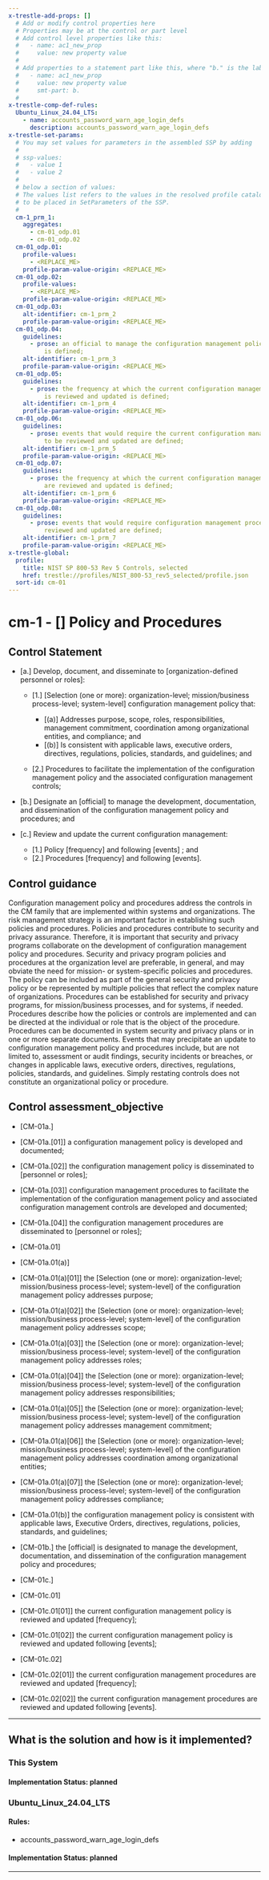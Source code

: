 ```yaml
---
x-trestle-add-props: []
  # Add or modify control properties here
  # Properties may be at the control or part level
  # Add control level properties like this:
  #   - name: ac1_new_prop
  #     value: new property value
  #
  # Add properties to a statement part like this, where "b." is the label of the target statement part
  #   - name: ac1_new_prop
  #     value: new property value
  #     smt-part: b.
  #
x-trestle-comp-def-rules:
  Ubuntu_Linux_24.04_LTS:
    - name: accounts_password_warn_age_login_defs
      description: accounts_password_warn_age_login_defs
x-trestle-set-params:
  # You may set values for parameters in the assembled SSP by adding
  #
  # ssp-values:
  #   - value 1
  #   - value 2
  #
  # below a section of values:
  # The values list refers to the values in the resolved profile catalog, and the ssp-values represent new values
  # to be placed in SetParameters of the SSP.
  #
  cm-1_prm_1:
    aggregates:
      - cm-01_odp.01
      - cm-01_odp.02
  cm-01_odp.01:
    profile-values:
      - <REPLACE_ME>
    profile-param-value-origin: <REPLACE_ME>
  cm-01_odp.02:
    profile-values:
      - <REPLACE_ME>
    profile-param-value-origin: <REPLACE_ME>
  cm-01_odp.03:
    alt-identifier: cm-1_prm_2
    profile-param-value-origin: <REPLACE_ME>
  cm-01_odp.04:
    guidelines:
      - prose: an official to manage the configuration management policy and procedures
          is defined;
    alt-identifier: cm-1_prm_3
    profile-param-value-origin: <REPLACE_ME>
  cm-01_odp.05:
    guidelines:
      - prose: the frequency at which the current configuration management policy
          is reviewed and updated is defined;
    alt-identifier: cm-1_prm_4
    profile-param-value-origin: <REPLACE_ME>
  cm-01_odp.06:
    guidelines:
      - prose: events that would require the current configuration management policy
          to be reviewed and updated are defined;
    alt-identifier: cm-1_prm_5
    profile-param-value-origin: <REPLACE_ME>
  cm-01_odp.07:
    guidelines:
      - prose: the frequency at which the current configuration management procedures
          are reviewed and updated is defined;
    alt-identifier: cm-1_prm_6
    profile-param-value-origin: <REPLACE_ME>
  cm-01_odp.08:
    guidelines:
      - prose: events that would require configuration management procedures to be
          reviewed and updated are defined;
    alt-identifier: cm-1_prm_7
    profile-param-value-origin: <REPLACE_ME>
x-trestle-global:
  profile:
    title: NIST SP 800-53 Rev 5 Controls, selected
    href: trestle://profiles/NIST_800-53_rev5_selected/profile.json
  sort-id: cm-01
---
```


# cm-1 - \[\] Policy and Procedures

## Control Statement

- \[a.\] Develop, document, and disseminate to [organization-defined personnel or roles]:

  - \[1.\] [Selection (one or more): organization-level; mission/business process-level; system-level] configuration management policy that:

    - \[(a)\] Addresses purpose, scope, roles, responsibilities, management commitment, coordination among organizational entities, and compliance; and
    - \[(b)\] Is consistent with applicable laws, executive orders, directives, regulations, policies, standards, and guidelines; and

  - \[2.\] Procedures to facilitate the implementation of the configuration management policy and the associated configuration management controls;

- \[b.\] Designate an [official] to manage the development, documentation, and dissemination of the configuration management policy and procedures; and

- \[c.\] Review and update the current configuration management:

  - \[1.\] Policy [frequency] and following [events] ; and
  - \[2.\] Procedures [frequency] and following [events].

## Control guidance

Configuration management policy and procedures address the controls in the CM family that are implemented within systems and organizations. The risk management strategy is an important factor in establishing such policies and procedures. Policies and procedures contribute to security and privacy assurance. Therefore, it is important that security and privacy programs collaborate on the development of configuration management policy and procedures. Security and privacy program policies and procedures at the organization level are preferable, in general, and may obviate the need for mission- or system-specific policies and procedures. The policy can be included as part of the general security and privacy policy or be represented by multiple policies that reflect the complex nature of organizations. Procedures can be established for security and privacy programs, for mission/business processes, and for systems, if needed. Procedures describe how the policies or controls are implemented and can be directed at the individual or role that is the object of the procedure. Procedures can be documented in system security and privacy plans or in one or more separate documents. Events that may precipitate an update to configuration management policy and procedures include, but are not limited to, assessment or audit findings, security incidents or breaches, or changes in applicable laws, executive orders, directives, regulations, policies, standards, and guidelines. Simply restating controls does not constitute an organizational policy or procedure.

## Control assessment_objective

- \[CM-01a.\]

- \[CM-01a.[01]\] a configuration management policy is developed and documented;
- \[CM-01a.[02]\] the configuration management policy is disseminated to [personnel or roles];
- \[CM-01a.[03]\] configuration management procedures to facilitate the implementation of the configuration management policy and associated configuration management controls are developed and documented;
- \[CM-01a.[04]\] the configuration management procedures are disseminated to [personnel or roles];
- \[CM-01a.01\]

- \[CM-01a.01(a)\]

- \[CM-01a.01(a)[01]\] the [Selection (one or more): organization-level; mission/business process-level; system-level] of the configuration management policy addresses purpose;
- \[CM-01a.01(a)[02]\] the [Selection (one or more): organization-level; mission/business process-level; system-level] of the configuration management policy addresses scope;
- \[CM-01a.01(a)[03]\] the [Selection (one or more): organization-level; mission/business process-level; system-level] of the configuration management policy addresses roles;
- \[CM-01a.01(a)[04]\] the [Selection (one or more): organization-level; mission/business process-level; system-level] of the configuration management policy addresses responsibilities;
- \[CM-01a.01(a)[05]\] the [Selection (one or more): organization-level; mission/business process-level; system-level] of the configuration management policy addresses management commitment;
- \[CM-01a.01(a)[06]\] the [Selection (one or more): organization-level; mission/business process-level; system-level] of the configuration management policy addresses coordination among organizational entities;
- \[CM-01a.01(a)[07]\] the [Selection (one or more): organization-level; mission/business process-level; system-level] of the configuration management policy addresses compliance;

- \[CM-01a.01(b)\] the configuration management policy is consistent with applicable laws, Executive Orders, directives, regulations, policies, standards, and guidelines;

- \[CM-01b.\] the [official] is designated to manage the development, documentation, and dissemination of the configuration management policy and procedures;

- \[CM-01c.\]

- \[CM-01c.01\]

- \[CM-01c.01[01]\] the current configuration management policy is reviewed and updated [frequency];
- \[CM-01c.01[02]\] the current configuration management policy is reviewed and updated following [events];

- \[CM-01c.02\]

- \[CM-01c.02[01]\] the current configuration management procedures are reviewed and updated [frequency];
- \[CM-01c.02[02]\] the current configuration management procedures are reviewed and updated following [events].

______________________________________________________________________

## What is the solution and how is it implemented?

<!-- For implementation status enter one of: implemented, partial, planned, alternative, not-applicable -->

<!-- Note that the list of rules under ### Rules: is read-only and changes will not be captured after assembly to JSON -->

### This System

<!-- Add implementation prose for the main This System component for control: cm-1 -->

#### Implementation Status: planned

### Ubuntu_Linux_24.04_LTS

<!-- Add control implementation description here for control: cm-1 -->

#### Rules:

  - accounts_password_warn_age_login_defs

#### Implementation Status: planned

______________________________________________________________________

